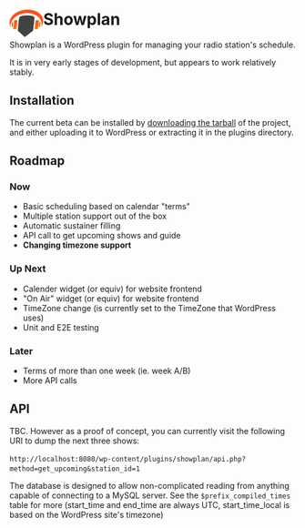 # <img src="https://raw.githubusercontent.com/InsanityRadio/OnAirController/master/doc/headphones_dark.png" align="left" height=48 /> Showplan

Showplan is a WordPress plugin for managing your radio station's schedule.

It is in very early stages of development, but appears to work relatively stably. 

## Installation

The current beta can be installed by <a href="https://github.com/InsanityRadio/Showplan/archive/master.zip">downloading the tarball</a> of the project, and either uploading it to WordPress or extracting it in the plugins directory.

## Roadmap

### Now

* Basic scheduling based on calendar "terms"
* Multiple station support out of the box
* Automatic sustainer filling 
* API call to get upcoming shows and guide
* <b>Changing timezone support</b>

### Up Next

* Calender widget (or equiv) for website frontend
* "On Air" widget (or equiv) for website frontend
* TimeZone change (is currently set to the TimeZone that WordPress uses)
* Unit and E2E testing 

### Later

* Terms of more than one week (ie. week A/B)
* More API calls

## API

TBC. However as a proof of concept, you can currently visit the following URI to dump the next three shows:

`http://localhost:8080/wp-content/plugins/showplan/api.php?method=get_upcoming&station_id=1`

The database is designed to allow non-complicated reading from anything capable of connecting to a MySQL server. See the `$prefix_compiled_times` table for more (start_time and end_time are always UTC, start_time_local is based on the WordPress site's timezone)
